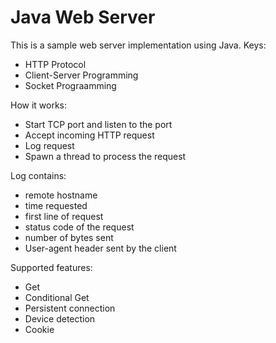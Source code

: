 # Java Web Server
This is a sample web server implementation using Java.
Keys:
* HTTP Protocol
* Client-Server Programming
* Socket Prograamming

How it works:
* Start TCP port and listen to the port
* Accept incoming HTTP request
* Log request
* Spawn a thread to process the request

Log contains:
* remote hostname
* time requested
* first line of request
* status code of the request
* number of bytes sent
* User-agent header sent by the client

Supported features:
* Get
* Conditional Get
* Persistent connection
* Device detection
* Cookie
